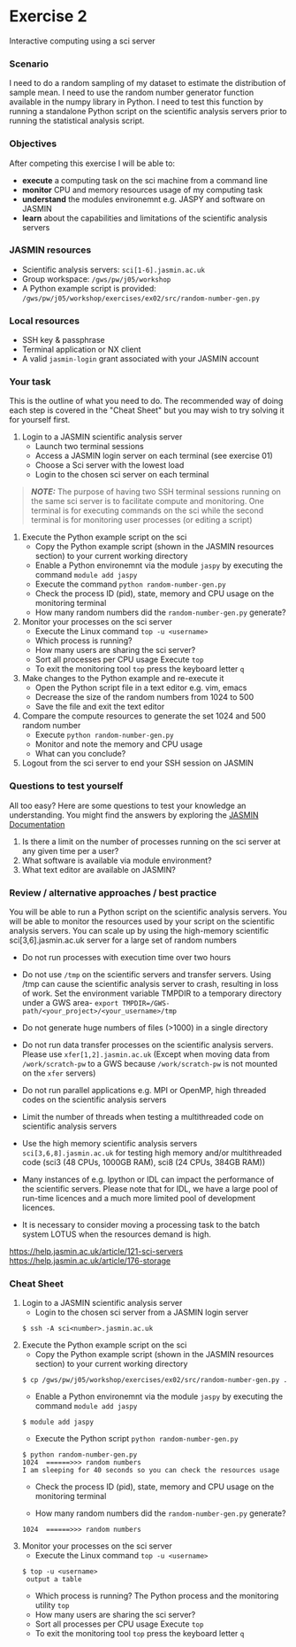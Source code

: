# Exercise 2 

Interactive computing using a sci server

### Scenario

I need to do a random sampling of my dataset to estimate the distribution of sample mean. I need to use the random number generator function available in the numpy library in Python. I need to test this function by running a standalone Python script on the scientific analysis servers prior to running the statistical analysis script.

### Objectives 

After competing this exercise I will be able to:
* **execute** a computing task on the sci machine from a command line
 * **monitor** CPU and memory resources usage of my computing task
 * **understand** the modules environemnt e.g. JASPY and software on JASMIN
 * **learn** about the capabilities and limitations of the scientific analysis servers
 
 ### JASMIN resources

 * Scientific analysis servers: `sci[1-6].jasmin.ac.uk`
 * Group workspace: `/gws/pw/j05/workshop`
 * A Python example script is provided: 
 `/gws/pw/j05/workshop/exercises/ex02/src/random-number-gen.py`

### Local resources

 * SSH key & passphrase 
 * Terminal application or NX client
 * A valid `jasmin-login` grant associated with your JASMIN account 
 

### Your task

This is the outline of what you need to do. The recommended way of doing each step is covered in the "Cheat Sheet" but you may wish to try solving it for yourself first.

1. Login to a JASMIN scientific analysis server 
   * Launch two terminal sessions
   * Access a JASMIN login server on each terminal (see exercise 01)
   * Choose a Sci server with the lowest load 
   * Login to the chosen sci server on each terminal
 > **_NOTE:_**  The purpose of having two SSH terminal sessions running on the same sci server is to facilitate compute and monitoring. One terminal is for executing commands on the sci while the second terminal is for monitoring user processes (or editing a script)
1. Execute the Python example script on the sci 
   * Copy the Python example script (shown in the JASMIN resources section) to your current working directory 
   * Enable a Python environemnt via the module `jaspy` by executing  the command `module add jaspy`
   * Execute the command `python random-number-gen.py` 
   * Check the process ID (pid), state, memory and CPU usage on the monitoring terminal
   * How many random numbers did the `random-number-gen.py` generate?
1. Monitor your processes on the sci server
   * Execute the Linux command `top -u <username>` 
   * Which process is running?
   * How many users are sharing the sci server?
   * Sort all processes per CPU usage Execute `top` 
   * To exit the monitoring tool `top` press the keyboard letter `q` 
1. Make changes to the Python example and re-execute it
   * Open the Python script file in a text editor e.g. vim, emacs
   * Decrease the size of the random numbers from 1024 to 500
   * Save the file and exit the text editor
1. Compare the compute resources to generate the set 1024 and 500 random number 
   * Execute `python random-number-gen.py`
   * Monitor and note the memory and CPU usage 
   * What can you conclude?
1. Logout from the sci server to end your SSH session on JASMIN 


### Questions to test yourself

All too easy? Here are some questions to test your knowledge an understanding. You might find the answers by exploring the [JASMIN Documentation](https://help.jasmin.ac.uk)

1. Is there a limit on the number of processes running on the sci server at any given time per a user?
1. What software is available via module environment?
1. What text editor are available on JASMIN?

### Review / alternative approaches / best practice

You will be able to run a Python script on the scientific analysis servers. You will be able to monitor the resources used by your script on the scientific analysis servers. You can scale up by using the high-memory scientific sci[3,6].jasmin.ac.uk server for a large set of random numbers

* Do not run processes with execution time over two hours
* Do not use `/tmp` on the scientific servers and transfer servers. Using /tmp can cause the scientific analysis server to crash, resulting in loss of work. Set the environment variable TMPDIR to a temporary directory under a GWS area- `export TMPDIR=/GWS-path/<your_project>/<your_username>/tmp`
* Do not generate huge numbers of files (>1000) in a single directory
* Do not run data transfer processes on the scientific analysis servers. Please use `xfer[1,2].jasmin.ac.uk` (Except when moving data from `/work/scratch-pw` to a GWS because `/work/scratch-pw` is not mounted on the `xfer` servers)

* Do not run parallel applications e.g. MPI or OpenMP, high threaded codes on the scientific analysis servers 
* Limit the number of threads when testing a multithreaded code on scientific analysis servers
* Use the high memory scientific analysis servers `sci[3,6,8].jasmin.ac.uk` for testing high memory and/or multithreaded code (sci3 (48 CPUs, 1000GB RAM), sci8 (24 CPUs, 384GB RAM))
* Many instances of e.g. Ipython or IDL  can impact the performance of the scientific servers. Please note that for IDL, we have a large pool of run-time licences and a much more limited pool of development licences.
* It is necessary to consider moving a processing task to the batch system LOTUS when the resources demand is high.  


https://help.jasmin.ac.uk/article/121-sci-servers 
https://help.jasmin.ac.uk/article/176-storage   

### Cheat Sheet


1. Login to a JASMIN scientific analysis server
   * Login to the chosen sci server from a JASMIN login server
   ```
   $ ssh -A sci<number>.jasmin.ac.uk
   ```
1. Execute the Python example script on the sci 
   * Copy the Python example script (shown in the JASMIN resources section) to your current working directory 
   ```
   $ cp /gws/pw/j05/workshop/exercises/ex02/src/random-number-gen.py .
   ```
   * Enable a Python environemnt via the module `jaspy` by executing  the command `module add jaspy`
   ```
   $ module add jaspy
   ```
   * Execute the Python script `python random-number-gen.py` 
   ```
   $ python random-number-gen.py
   1024  ======>>> random numbers
   I am sleeping for 40 seconds so you can check the resources usage   
   ```
   * Check the process ID (pid), state, memory and CPU usage on the monitoring terminal

   * How many random numbers did the `random-number-gen.py` generate?
   ```
   1024  ======>>> random numbers
   ```
1. Monitor your processes on the sci server
   * Execute the Linux command `top -u <username>` 
   ```
   $ top -u <username>
    output a table   
   ```
   * Which process is running?
   The Python process and the monitoring utility `top`
   * How many users are sharing the sci server?
   * Sort all processes per CPU usage Execute `top` 
   * To exit the monitoring tool `top` press the keyboard letter `q` 


